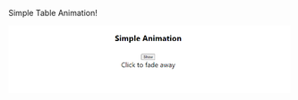 Simple Table Animation!

![alt text](https://github.com/manojprabakarp/react-simple-animation/blob/main/src/asset/animation.png)
